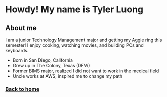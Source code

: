 # Howdy! My name is Tyler Luong
## About me

I am a junior Technology Management major and getting my Aggie ring this semester! I enjoy cooking, watching movies, and building PCs and keyboards.
- Born in San Diego, California
- Grew up in The Colony, Texas (DFW)
- Former BIMS major, realized I did not want to work in the medical field
- Uncle works at AWS, inspired me to change my path

### [Back to home](index.md)
